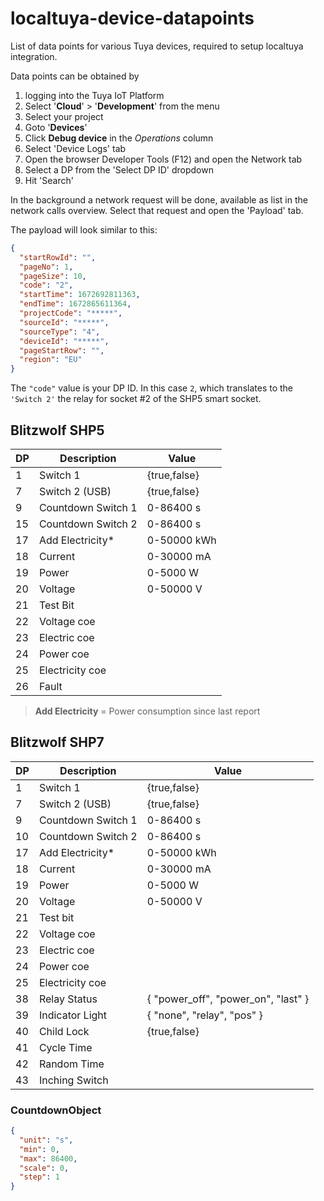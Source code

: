 # localtuya-device-datapoints
List of data points for various Tuya devices, required to setup localtuya integration.

Data points can be obtained by 
1. logging into the Tuya IoT Platform
2. Select '**Cloud**' > '**Development**' from the menu
3. Select your project
4. Goto '**Devices**'
5. Click **Debug device** in the *Operations* column
6. Select 'Device Logs' tab
7. Open the browser Developer Tools (F12) and open the Network tab
8. Select a DP from the 'Select DP ID' dropdown
9. Hit 'Search'

In the background a network request will be done, available as list in the network calls overview. Select that request and open the 'Payload' tab.

The payload will look similar to this:
```json
{
  "startRowId": "",
  "pageNo": 1,
  "pageSize": 10,
  "code": "2",
  "startTime": 1672692811363,
  "endTime": 1672865611364,
  "projectCode": "*****",
  "sourceId": "*****",
  "sourceType": "4",
  "deviceId": "*****",
  "pageStartRow": "",
  "region": "EU"
}
```

The `"code"` value is your DP ID. In this case `2`, which translates to the `'Switch 2'` the relay for socket #2 of the SHP5 smart socket.


## Blitzwolf SHP5

| DP  | Description        | Value        |
| --- | ------------------ | ------------ |
| 1   | Switch 1           | {true,false} |
| 7   | Switch 2 (USB)     | {true,false} |
| 9   | Countdown Switch 1 | 0-86400 s    |
| 15  | Countdown Switch 2 | 0-86400 s    |
| 17  | Add Electricity*   | 0-50000 kWh  |
| 18  | Current            | 0-30000 mA   |
| 19  | Power              | 0-5000 W     |
| 20  | Voltage            | 0-50000 V    |
| 21  | Test Bit           |              |
| 22  | Voltage coe        |              |
| 23  | Electric coe       |              |
| 24  | Power coe          |              |
| 25  | Electricity coe    |              |
| 26  | Fault              |              |

> **Add Electricity** = Power consumption since last report

## Blitzwolf SHP7

| DP  | Description        | Value          |
| --- | ------------------ | -------------- |
| 1   | Switch 1           | {true,false}   |
| 7   | Switch 2 (USB)     | {true,false}   |
| 9   | Countdown Switch 1 | 0-86400 s      |
| 10  | Countdown Switch 2 | 0-86400 s      |
| 17  | Add Electricity*   | 0-50000 kWh    |
| 18  | Current            | 0-30000 mA     |
| 19  | Power              | 0-5000 W       |
| 20  | Voltage            | 0-50000 V      |
| 21  | Test bit           |                |
| 22  | Voltage coe        |                |
| 23  | Electric coe       |                |
| 24  | Power coe          |                |
| 25  | Electricity coe    |                |
| 38  | Relay Status       | { "power_off", "power_on",  "last" } |
| 39  | Indicator Light      | { "none", "relay", "pos" } |
| 40  | Child Lock           | {true,false} |
| 41  | Cycle Time           |              |
| 42  | Random Time          |              |
| 43  | Inching Switch       |              |

### CountdownObject

```json
{
  "unit": "s",
  "min": 0,
  "max": 86400,
  "scale": 0,
  "step": 1
}
```
